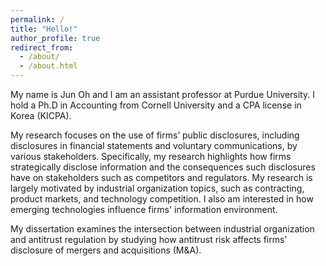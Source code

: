 ```yaml
---
permalink: /
title: "Hello!"
author_profile: true
redirect_from: 
  - /about/
  - /about.html
---
```



My name is Jun Oh and I am an assistant professor at Purdue University. I hold a Ph.D in Accounting from Cornell University and a CPA license in Korea (KICPA).

My research focuses on the use of firms’ public disclosures, including disclosures in financial statements and voluntary communications, by various stakeholders. 
Specifically, my research highlights how firms strategically disclose information and the consequences such disclosures have on stakeholders such as competitors and regulators. 
My research is largely motivated by industrial organization topics, such as contracting, product markets, and technology competition. 
I also am interested in how emerging technologies influence firms' information environment. 

My dissertation examines the intersection between industrial organization and antitrust regulation by studying how antitrust risk affects firms’ disclosure of mergers and acquisitions (M&A).

<script type="text/javascript" id="clustrmaps" src="//cdn.clustrmaps.com/map_v2.js?cl=ffffff&w=70&t=n&d=RMSvqEXZDNxGKMwY9IRg8QIkEpAIvhA8kEF4EKjMN7M&co=ffffff&ct=ffffff&cmo=ffffff&cmn=ffffff"></script>

